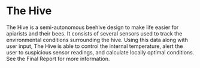 # The Hive

The Hive is a semi-autonomous beehive design to make life easier for apiarists and their bees. It consists of several sensors used to track the environmental conditions surrounding the hive. Using this data along with user input, The Hive is able to control the internal temperature, alert the user to suspicious sensor readings, and calculate locally optimal conditions. See the Final Report for more information.

